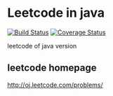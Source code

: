 # Leetcode in java

[![Build Status](https://travis-ci.org/jacktan1991/leetcode-java.svg?branch=dev-travis)](https://travis-ci.org/jacktan1991/leetcode-java)
[![Coverage Status](https://coveralls.io/repos/jacktan1991/leetcode-java/badge.svg?branch=dev-travis)](https://coveralls.io/r/jacktan1991/leetcode-java?branch=dev-travis)

leetcode of java version

## leetcode homepage
http://oj.leetcode.com/problems/